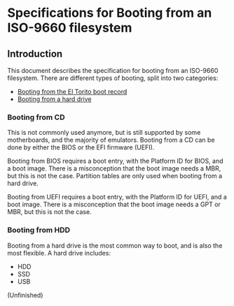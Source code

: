# Specifications for Booting from an ISO-9660 filesystem

## Introduction

This document describes the specification for booting from an ISO-9660 filesystem.
There are different types of booting, split into two categories:

- [Booting from the El Torito boot record](#booting-from-cd)
- [Booting from a hard drive](#booting-from-hdd)

### Booting from CD
This is not commonly used anymore, but is still supported by some motherboards, and the majority of emulators.
Booting from a CD can be done by either the BIOS or the EFI firmware (UEFI).

Booting from BIOS requires a boot entry, with the Platform ID for BIOS, and a boot image.
There is a misconception that the boot image needs a MBR, but this is not the case. 
Partition tables are only used when booting from a hard drive.

Booting from UEFI requires a boot entry, with the Platform ID for UEFI, and a boot image.
There is a misconception that the boot image needs a GPT or MBR, but this is not the case.

### Booting from HDD

Booting from a hard drive is the most common way to boot, and is also the most flexible.
A hard drive includes:
- HDD
- SSD 
- USB

(Unfinished)
